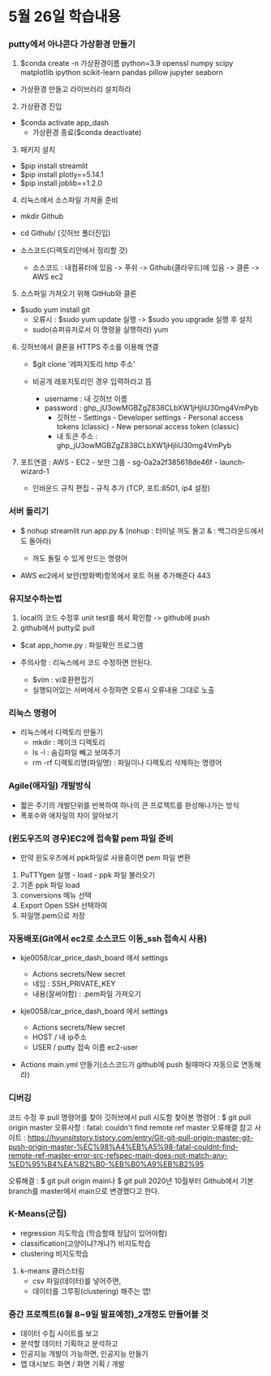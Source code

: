 # 5월 26일 학습내용

### putty에서 아나콘다 가상환경 만들기

1. $conda create -n 가상환경이름 python=3.9 openssl numpy scipy matplotlib ipython scikit-learn pandas pillow jupyter seaborn
  - 가상환경 만들고 라이브러리 설치하라

2.  가상환경 진입
  - $conda activate app_dash
    - 가상환경 종료($conda deactivate)

3. 패키지 설치
  - $pip install streamlit
  - $pip install plotly==5.14.1
  - $pip install joblib==1.2.0

4. 리눅스에서 소스파일 가져올 준비
  - mkdir Github
  - cd Github/ (깃허브 폴더진입)

   - 소스코드(디렉토리안에서 정리할 것)
     - 소스코드 : 내컴퓨터에 있음 -> 푸쉬 -> Github(클라우드)에 있음 -> 클론 -> AWS ec2

5. 소스파일 가져오기 위해 GitHub와 클론
  - $sudo yum install git
    - 오류시 : $sudo yum update 실행 -> $sudo you upgrade 실행 후 설치
    - sudo(슈퍼유저로서 이 명령을 실행하라) yum
  
6. 깃허브에서 클론을 HTTPS 주소를 이용해 연결
   - $git clone '레파지토리 http 주소'
  
   - 비공개 레포지토리인 경우 입력하라고 뜸
      - username : 내 깃허브 이름
      - password : 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
        - 깃허브 - Settings - Developer settings - Personal access tokens (classic) - New personal access token (classic)
        - 내 토큰 주소 : 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
  
7. 포트연결 : AWS - EC2 - 보안 그룹 - sg-0a2a2f385618de46f - launch-wizard-1
   - 인바운드 규칙 편집 - 규칙 추가 (TCP, 포트:8501, ip4 설정)


### 서버 돌리기
- $ nohup streamlit run app.py & (nohup : 터미널 꺼도 돌고 & : 백그라운드에서도 돌아라)
    - 꺼도 돌릴 수 있게 만드는 명령어

- AWS ec2에서 보안(방화벽)항목에서 포트 허용 추가해준다 443


### 유지보수하는법
1. local의 코드 수정후 unit test를 해서 확인함 -> github에 push
2. github에서 putty로 pull
  - $cat app_home.py : 파일확인 프로그램

- 주의사항 : 리눅스에서 코드 수정하면 안된다.
  - $vim : vi호환편집기
  - 실행되어있는 서버에서 수정하면 오류시 오류내용 그대로 노출


### 리눅스 명령어
- 리눅스에서 디렉토리 만들기
  - mkdir : 메이크 디렉토리
  - ls -l : 숨김파일 빼고 보여주기
  - rm -rf 디렉토리명(파일명) : 파일이나 디렉토리 삭제하는 명령어


### Agile(애자일) 개발방식
- 짧은 주기의 개발단위를 반복하여 하나의 큰 프로젝트를 완성해나가는 방식
- 폭포수와 애자일의 차이 알아보기

### (윈도우즈의 경우)EC2에 접속할 pem 파일 준비
- 만약 윈도우즈에서 ppk파일로 사용중이면 pem 파일 변환
1. PuTTYgen 실행 - load - ppk 파일 불러오기
2. 기존 ppk 파일 load
3. conversions 메뉴 선택
4. Export Open SSH 선택하여
5. 파일명.pem으로 저장

### 자동배포(Git에서 ec2로 소스코드 이동_ssh 접속시 사용)
- kje0058/car_price_dash_board 에서 settings
  - Actions secrets/New secret
  - 네임 : SSH_PRIVATE_KEY
  - 내용(잘써야함) : .pem파일 가져오기

- kje0058/car_price_dash_board 에서 settings
  - Actions secrets/New secret
  - HOST / 내 ip주소
  - USER / putty 접속 이름 ec2-user

- Actions main.yml 만들기(소스코드가 github에 push 될때마다 자동으로 연동해라)


### 디버깅
코드 수정 후 pull 명령어를 찾아
깃허브에서 pull 시도함
찾아본 명령어 : $ git pull origin master
오류사항 : fatal: couldn't find remote ref master
오류해결 참고 사이트 : 
https://hyunsitstory.tistory.com/entry/Git-git-pull-origin-master-git-push-origin-master-%EC%98%A4%EB%A5%98-fatal-couldnt-find-remote-ref-master-error-src-refspec-main-does-not-match-any-%ED%95%B4%EA%B2%B0-%EB%B0%A9%EB%B2%95

오류해결 : $ git pull origin main나 $ git pull
2020년 10월부터 Github에서 기본 branch를 master에서 main으로 변경했다고 한다.

### K-Means(군집)

- regression 지도학습 (학습할때 정답이 있어야함)
- classification(고양이냐?개냐?) 비지도학습
- clustering 비지도학습

1. k-means 클러스터링
   - csv 파일(데이터)를 넣어주면, 
   - 데이터를 그루핑(clustering) 해주는 앱!
  


### 중간 프로젝트(6월 8~9일 발표예정)_2개정도 만들어볼 것
- 데이터 수집 사이트를 보고
- 분석할 데이터 기획하고 분석하고
- 인공지능 개발이 가능하면, 인공지능 만들기
- 앱 대시보드 화면 / 화면 기획 / 개발
